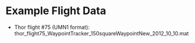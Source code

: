 # Example Flight Data

* Thor flight #75 (UMN1 format):
  thor_flight75_WaypointTracker_150squareWaypointNew_2012_10_10.mat